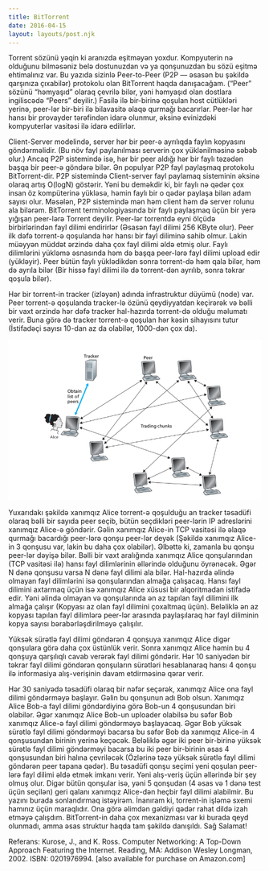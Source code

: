 ```yaml
---
title: BitTorrent
date: 2016-04-15
layout: layouts/post.njk
---
```


Torrent sözünü yəqin ki aranızda eşitməyən yoxdur. Kompyuterin nə olduğunu bilməsəniz belə dostunuzdan və ya qonşunuzdan bu sözü eşitmə ehtimalınız var. Bu yazıda sizinlə Peer-to-Peer (P2P — əsasən bu şəkildə qarşınıza çıxabilər) protokolu olan BitTorrent haqda danışacağam. (“Peer” sözünü “həmyaşıd” olaraq çevrilə bilər, yəni həmyaşıd olan dostlara ingiliscədə “Peers” deyilir.) Fasilə ilə bir-birinə qoşulan host cütlükləri yerinə, peer-lər bir-biri ilə bilavasitə əlaqə qurmağı bacarırlar. Peer-lər hər hansı bir provayder tərəfindən idarə olunmur, əksinə evinizdəki kompyuterlər vasitəsi ilə idarə edilirlər.

Client-Server modelində, server hər bir peer-ə ayrılıqda faylın kopyasını göndərməlidir. (Bu növ fayl paylanılması serverin çox yüklənilməsinə səbəb olur.) Ancaq P2P sistemində isə, hər bir peer aldığı hər bir faylı təzədən başqa bir peer-ə göndərə bilər. Ən populyar P2P fayl paylaşmaq protokolu BitTorrent-dir.
P2P sistemində Client-server fayl paylamaq sisteminin əksinə olaraq artış O(logN) göstərir. Yəni bu deməkdir ki, bir faylı nə qədər çox insan öz kompüterinə yükləsə, həmin faylı bir o qədər paylaşa bilən adam sayısı olur. Məsələn, P2P sistemində mən həm client həm də server rolunu ala bilərəm. BitTorrent terminologiyasında bir faylı paylaşmaq üçün bir yerə yığışan peer-lərə Torrent deyilir. Peer-lər torrentdə eyni ölçüdə birbirlərindən fayl dilimi endirirlər (Əsasən fayl dilimi 256 KByte olur). Peer ilk dəfə torrent-ə qoşulanda hər hansı bir fayl diliminə sahib olmur. Lakin müəyyən müddət ərzində daha çox fayl dilimi əldə etmiş olur. Faylı dilimlərini yükləmə əsnasında həm də başqa peer-lərə fayl dilimi upload edir (yükləyir). Peer bütün faylı yüklədikdən sonra torrent-də həm qala bilər, həm də ayrıla bilər (Bir hissə fayl dilimi ilə də torrent-dən ayrılıb, sonra təkrar qoşula bilər).

Hər bir torrent-in tracker (izləyən) adında infrastruktur düyümü (node) var. Peer torrent-ə qoşulanda tracker-lə özünü qeydiyyatdan keçirərək və bəlli bir vaxt ərzində hər dəfə tracker hal-hazırda torrent-də olduğu məlumatı verir. Buna görə də tracker torrent-ə qoşulan hər kəsin sihayısını tutur (İstifadəçi sayısı 10-dan az da olabilər, 1000-dən çox da).

![alt text](/img/bittorrent.png)

Yuxarıdakı şəkildə xanımqız Alice torrent-ə qoşulduğu an tracker təsadüfi olaraq bəlli bir sayıda peer seçib, bütün seçdikləri peer-lərin IP adreslərini xanımqız Alice-ə göndərir. Gəlin xanımqız Alice-in TCP vasitəsi ilə əlaqə qurmağı bacardığı peer-lərə qonşu peer-lər deyək (Şəkildə xanımqız Alice-in 3 qonşusu var, lakin bu daha çox olabilər). Əlbəttə ki, zamanla bu qonşu peer-lər dəyişə bilər. Bəlli bir vaxt aralığında xanımqız Alice qonşularından (TCP vasitəsi ilə) hansı fayl dilimlərinin əllərində olduğunu öyrənəcək. Əgər N dənə qonşusu varsa N dənə fayl dilimi ala bilər. Hal-hazırda əlində olmayan fayl dilimlərini isə qonşularından almağa çalışacaq. Hansı fayl dilimini axtarmaq üçün isə xanımqız Alice xüsusi bir alqoritmadan istifadə edir. Yəni əlində olmayan və qonşularında ən az tapılan fayl dilimini ilk almağa çalışır (Kopyası az olan fayl dilimini çoxaltmaq üçün). Beləliklə ən az kopyası tapılan fayl dilimlərə peer-lər arasında paylaşılaraq hər fayl diliminin kopya sayısı bərabərləşdirilməyə çalışılır.

Yüksək sürətlə fayl dilimi göndərən 4 qonşuya xanımqız Alice digər qonşulara görə daha çox üstünlük verir. Sonra xanımqız Alice həmin bu 4 qonşuya qarşılıqlı cavab verərək fayl dilimi göndərir. Hər 10 saniyədən bir təkrar fayl dilimi göndərən qonşuların sürətləri hesablanaraq hansı 4 qonşu ilə informasiya alış-verişinin davam etdirməsinə qərar verir.

Hər 30 saniyədə təsadüfi olaraq bir nəfər seçərək, xanımqız Alice ona fayl dilimi göndərməyə başlayır. Gəlin bu qonşunun adı Bob olsun. Xanımqız Alice Bob-a fayl dilimi göndərdiyinə görə Bob-un 4 qonşusundan biri olabilər. Əgər xanımqız Alice Bob-un uploader olabilsə bu səfər Bob xanımqız Alice-ə fayl dilimi göndərməyə başlayacaq. Əgər Bob yüksək sürətlə fayl dilimi göndərməyi bacarsa bu səfər Bob da xanımqız Alice-in 4 qonşusundan birinin yerinə keçəcək. Beləliklə əgər iki peer bir-birinə yüksək sürətlə fayl dilimi göndərməyi bacarsa bu iki peer bir-birinin əsas 4 qonşusundan biri halına çevriləcək (Özlərinə təzə yüksək sürətlə fayl dilimi göndərən peer tapana qədər). Bu təsadüfi qonşu seçimi yeni qoşulan peer-lərə fayl dilimi əldə etmək imkanı verir. Yəni alış-veriş üçün əllərində bir şey olmuş olur. Digər bütün qonşular isə, yəni 5 qonşudan (4 əsas və 1 dənə test üçün seçilən) geri qalanı xanımqız Alice-dən heçbir fayl dilimi alabilmir.
Bu yazını burada sonlandırmaq istəyirəm. İnanıram ki, torrent-in işləmə sxemi hamınız üçün maraqlıdır. Ona görə əlimdən gəldiyi qədər rahat dildə izah etməyə çalışdım. BitTorrent-in daha çox mexanizması var ki burada qeyd olunmadı, amma əsas struktur haqda tam şəkildə danışıldı. Sağ Salamat!

Referans:
Kurose, J., and K. Ross. Computer Networking: A Top-Down Approach Featuring the Internet. Reading, MA: Addison Wesley Longman, 2002. ISBN: 0201976994. [also available for purchase on Amazon.com]